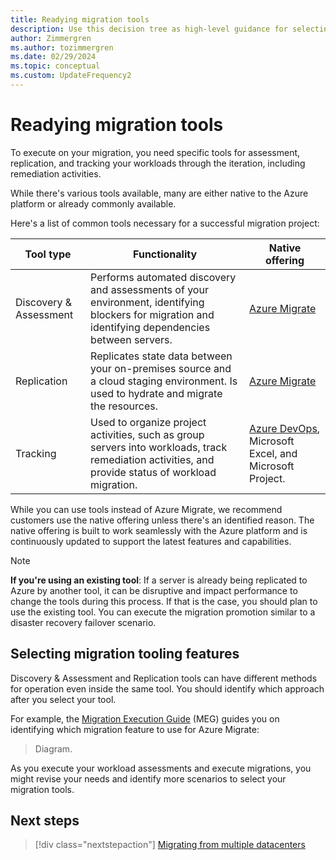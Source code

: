 ```yaml
---
title: Readying migration tools
description: Use this decision tree as high-level guidance for selecting the best tools to use for your Azure migrations based on your migration decisions.
author: Zimmergren
ms.author: tozimmergren
ms.date: 02/29/2024
ms.topic: conceptual
ms.custom: UpdateFrequency2
---
```


# Readying migration tools

To execute on your migration, you need specific tools for assessment, replication, and tracking your workloads through the iteration, including remediation activities.

While there's various tools available, many are either native to the Azure platform or already commonly available.

Here's a list of common tools necessary for a successful migration project:

|Tool type|Functionality|Native offering|
|---|---|---|
|Discovery & Assessment|Performs automated discovery and assessments of your environment, identifying blockers for migration and identifying dependencies between servers.|[Azure Migrate](/azure/migrate/migrate-services-overview)|
|Replication|Replicates state data between your on-premises source and a cloud staging environment. Is used to hydrate and migrate the resources.|[Azure Migrate](/azure/migrate/migrate-services-overview)|
|Tracking|Used to organize project activities, such as group servers into workloads, track remediation activities, and provide status of workload migration.|[Azure DevOps](/azure/devops/user-guide/what-is-azure-devops), Microsoft Excel, and Microsoft Project.|

While you can use tools instead of Azure Migrate, we recommend customers use the native offering unless there's an identified reason. The native offering is built to work seamlessly with the Azure platform and is continuously updated to support the latest features and capabilities.

> [!NOTE]
> **If you're using an existing tool**: If a server is already being replicated to Azure by another tool, it can be disruptive and impact performance to change the tools during this process. If that is the case, you should plan to use the existing tool. You can execute the migration promotion similar to a disaster recovery failover scenario.

## Selecting migration tooling features

Discovery & Assessment and Replication tools can have different methods for operation even inside the same tool.  You should identify which approach after you select your tool.

For example, the [Migration Execution Guide](https://github.com/Azure/migration/) (MEG) guides you on identifying which migration feature to use for Azure Migrate:

> Diagram.

As you execute your workload assessments and execute migrations, you might revise your needs and identify more scenarios to select your migration tools.

## Next steps

> [!div class="nextstepaction"]
> [Migrating from multiple datacenters](./migrate-from-multiple-datacenters.md)
